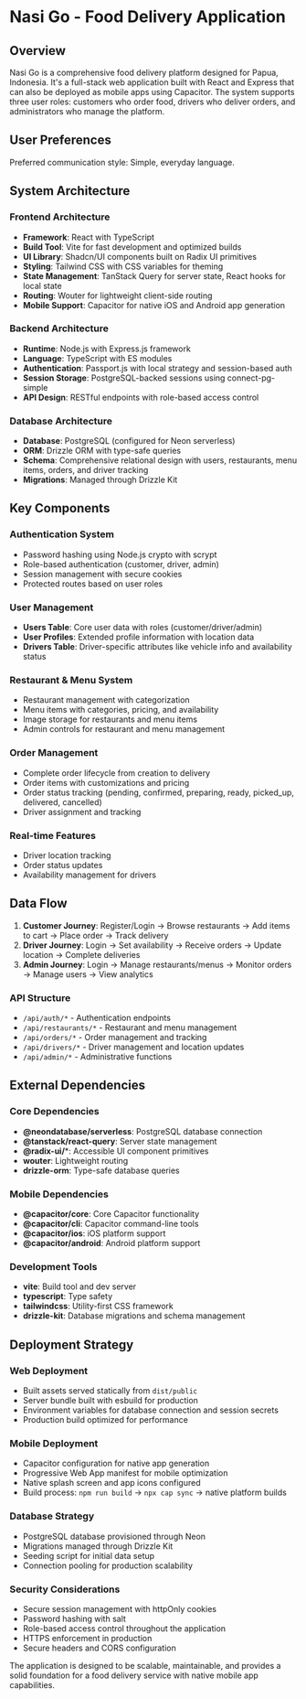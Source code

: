 # Nasi Go - Food Delivery Application

## Overview

Nasi Go is a comprehensive food delivery platform designed for Papua, Indonesia. It's a full-stack web application built with React and Express that can also be deployed as mobile apps using Capacitor. The system supports three user roles: customers who order food, drivers who deliver orders, and administrators who manage the platform.

## User Preferences

Preferred communication style: Simple, everyday language.

## System Architecture

### Frontend Architecture
- **Framework**: React with TypeScript
- **Build Tool**: Vite for fast development and optimized builds
- **UI Library**: Shadcn/UI components built on Radix UI primitives
- **Styling**: Tailwind CSS with CSS variables for theming
- **State Management**: TanStack Query for server state, React hooks for local state
- **Routing**: Wouter for lightweight client-side routing
- **Mobile Support**: Capacitor for native iOS and Android app generation

### Backend Architecture
- **Runtime**: Node.js with Express.js framework
- **Language**: TypeScript with ES modules
- **Authentication**: Passport.js with local strategy and session-based auth
- **Session Storage**: PostgreSQL-backed sessions using connect-pg-simple
- **API Design**: RESTful endpoints with role-based access control

### Database Architecture
- **Database**: PostgreSQL (configured for Neon serverless)
- **ORM**: Drizzle ORM with type-safe queries
- **Schema**: Comprehensive relational design with users, restaurants, menu items, orders, and driver tracking
- **Migrations**: Managed through Drizzle Kit

## Key Components

### Authentication System
- Password hashing using Node.js crypto with scrypt
- Role-based authentication (customer, driver, admin)
- Session management with secure cookies
- Protected routes based on user roles

### User Management
- **Users Table**: Core user data with roles (customer/driver/admin)
- **User Profiles**: Extended profile information with location data
- **Drivers Table**: Driver-specific attributes like vehicle info and availability status

### Restaurant & Menu System
- Restaurant management with categorization
- Menu items with categories, pricing, and availability
- Image storage for restaurants and menu items
- Admin controls for restaurant and menu management

### Order Management
- Complete order lifecycle from creation to delivery
- Order items with customizations and pricing
- Order status tracking (pending, confirmed, preparing, ready, picked_up, delivered, cancelled)
- Driver assignment and tracking

### Real-time Features
- Driver location tracking
- Order status updates
- Availability management for drivers

## Data Flow

1. **Customer Journey**: Register/Login → Browse restaurants → Add items to cart → Place order → Track delivery
2. **Driver Journey**: Login → Set availability → Receive orders → Update location → Complete deliveries
3. **Admin Journey**: Login → Manage restaurants/menus → Monitor orders → Manage users → View analytics

### API Structure
- `/api/auth/*` - Authentication endpoints
- `/api/restaurants/*` - Restaurant and menu management
- `/api/orders/*` - Order management and tracking
- `/api/drivers/*` - Driver management and location updates
- `/api/admin/*` - Administrative functions

## External Dependencies

### Core Dependencies
- **@neondatabase/serverless**: PostgreSQL database connection
- **@tanstack/react-query**: Server state management
- **@radix-ui/***: Accessible UI component primitives
- **wouter**: Lightweight routing
- **drizzle-orm**: Type-safe database queries

### Mobile Dependencies
- **@capacitor/core**: Core Capacitor functionality
- **@capacitor/cli**: Capacitor command-line tools
- **@capacitor/ios**: iOS platform support
- **@capacitor/android**: Android platform support

### Development Tools
- **vite**: Build tool and dev server
- **typescript**: Type safety
- **tailwindcss**: Utility-first CSS framework
- **drizzle-kit**: Database migrations and schema management

## Deployment Strategy

### Web Deployment
- Built assets served statically from `dist/public`
- Server bundle built with esbuild for production
- Environment variables for database connection and session secrets
- Production build optimized for performance

### Mobile Deployment
- Capacitor configuration for native app generation
- Progressive Web App manifest for mobile optimization
- Native splash screen and app icons configured
- Build process: `npm run build` → `npx cap sync` → native platform builds

### Database Strategy
- PostgreSQL database provisioned through Neon
- Migrations managed through Drizzle Kit
- Seeding script for initial data setup
- Connection pooling for production scalability

### Security Considerations
- Secure session management with httpOnly cookies
- Password hashing with salt
- Role-based access control throughout the application
- HTTPS enforcement in production
- Secure headers and CORS configuration

The application is designed to be scalable, maintainable, and provides a solid foundation for a food delivery service with native mobile app capabilities.